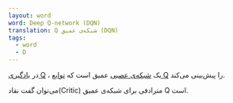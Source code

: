 ```yaml
---
layout: word
word: Deep Q-network (DQN)
translation: Q شبکه‌ی عمیق (DQN)
tags:
  - word
  - D
---
```

در [یادگیری Q](https://developers.google.com/machine-learning/glossary#q-learning) ، یک [شبکه‌ی عصبی](https://developers.google.com/machine-learning/glossary#neural_network) عمیق است که [توابع Q](https://developers.google.com/machine-learning/glossary#q-function) را پیش‌بینی می‌کند.

می‌توان گفت نقاد(Critic) مترادفی برای شبکه‌ی عمیق Q است.